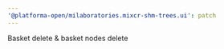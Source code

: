 ```yaml
---
'@platforma-open/milaboratories.mixcr-shm-trees.ui': patch
---
```


Basket delete & basket nodes delete
